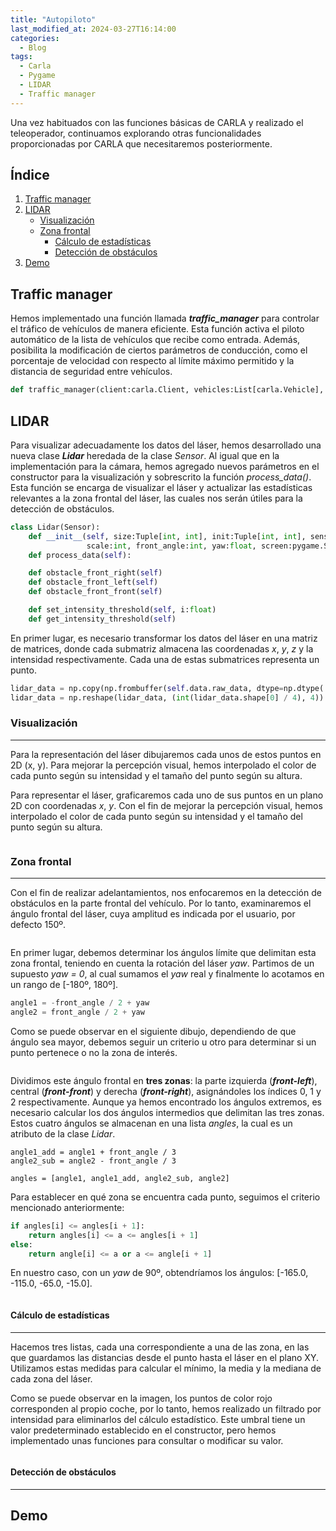 ```yaml
---
title: "Autopiloto"
last_modified_at: 2024-03-27T16:14:00
categories:
  - Blog
tags:
  - Carla
  - Pygame
  - LIDAR
  - Traffic manager
---
```


Una vez habituados con las funciones básicas de CARLA y realizado el teleoperador, continuamos explorando otras funcionalidades proporcionadas por CARLA que necesitaremos posteriormente.

## Índice
1. [Traffic manager](#traffic-manager)
2. [LIDAR](#lidar)
   - [Visualización](#visualización)
   - [Zona frontal](#zona-frontal)
     - [Cálculo de estadísticas](#cálculo-de-estadísticas)
     - [Detección de obstáculos](#detección-de-obstáculos)
3. [Demo](#demo)

## Traffic manager

Hemos implementado una función llamada ***traffic_manager*** para controlar el tráfico de vehículos de manera eficiente. Esta función activa el piloto automático de la lista de vehículos que recibe como entrada. Además, posibilita la modificación de ciertos parámetros de conducción, como el porcentaje de velocidad con respecto al límite máximo permitido y la distancia de seguridad entre vehículos.
```python
def traffic_manager(client:carla.Client, vehicles:List[carla.Vehicle], port:int=5000, dist:float=3.0, speed_lower:float=10.0):
```

## LIDAR

Para visualizar adecuadamente los datos del láser, hemos desarrollado una nueva clase ***Lidar*** heredada de la clase *Sensor*. Al igual que en la implementación para la cámara, hemos agregado nuevos parámetros en el constructor para la visualización y sobrescrito la función *process_data()*. Esta función se encarga de visualizar el láser y actualizar las estadísticas relevantes a la zona frontal del láser, las cuales nos serán útiles para la detección de obstáculos.

```python
class Lidar(Sensor): 
    def __init__(self, size:Tuple[int, int], init:Tuple[int, int], sensor:carla.Sensor,
                 scale:int, front_angle:int, yaw:float, screen:pygame.Surface)
    def process_data(self):

    def obstacle_front_right(self)
    def obstacle_front_left(self)
    def obstacle_front_front(self)

    def set_intensity_threshold(self, i:float)
    def get_intensity_threshold(self)
```

En primer lugar, es necesario transformar los datos del láser en una matriz de matrices, donde cada submatriz almacena las coordenadas *x*, *y*, *z* y la intensidad respectivamente. Cada una de estas submatrices representa un punto.
```python
lidar_data = np.copy(np.frombuffer(self.data.raw_data, dtype=np.dtype('f4')))
lidar_data = np.reshape(lidar_data, (int(lidar_data.shape[0] / 4), 4))
```

### Visualización
---

Para la representación del láser dibujaremos cada unos de estos puntos en 2D (x, y). Para mejorar la percepción visual, hemos interpolado el color de cada punto según su intensidad y el tamaño del punto según su altura.

Para representar el láser, graficaremos cada uno de sus puntos en un plano 2D con coordenadas *x*, *y*. Con el fin de mejorar la percepción visual, hemos interpolado el color de cada punto según su intensidad y el tamaño del punto según su altura.
<figure class="align-center" style="max-width: 100%">
  <img src="{{ site.url }}{{ site.baseurl }}/images/autopilot/interpolate.png" alt="">
</figure>

### Zona frontal
---

Con el fin de realizar adelantamientos, nos enfocaremos en la detección de obstáculos en la parte frontal del vehículo. Por lo tanto, examinaremos el ángulo frontal del láser, cuya amplitud es indicada por el usuario, por defecto 150º.
<figure class="align-center" style="max-width: 100%">
  <img src="{{ site.url }}{{ site.baseurl }}/images/autopilot/front_angle.png" alt="">
</figure>

En primer lugar, debemos determinar los ángulos límite que delimitan esta zona frontal, teniendo en cuenta la rotación del láser *yaw*. Partimos de un supuesto *yaw = 0*, al cual sumamos el *yaw* real y finalmente lo acotamos en un rango de [-180º, 180º].
```python
angle1 = -front_angle / 2 + yaw
angle2 = front_angle / 2 + yaw
```

Como se puede observar en el siguiente dibujo, dependiendo de que ángulo sea mayor, debemos seguir un criterio u otro para determinar si un punto pertenece o no la zona de interés. 
<figure class="align-center" style="max-width: 100%">
  <img src="{{ site.url }}{{ site.baseurl }}/images/autopilot/draw_angles.jpg" alt="">
</figure>

Dividimos este ángulo frontal en **tres zonas**: la parte izquierda (***front-left***), central (***front-front***) y derecha (***front-right***), asignándoles los índices 0, 1 y 2 respectivamente. Aunque ya hemos encontrado los ángulos extremos, es necesario calcular los dos ángulos intermedios que delimitan las tres zonas. Estos cuatro ángulos se almacenan en una lista *angles*, la cual es un atributo de la clase *Lidar*. 
```
angle1_add = angle1 + front_angle / 3
angle2_sub = angle2 - front_angle / 3

angles = [angle1, angle1_add, angle2_sub, angle2]
```
Para establecer en qué zona se encuentra cada punto, seguimos el criterio mencionado anteriormente:
```python
if angles[i] <= angles[i + 1]:
    return angles[i] <= a <= angles[i + 1]
else:
    return angle[i] <= a or a <= angle[i + 1]
```

En nuestro caso, con un *yaw* de 90º, obtendríamos los ángulos: [-165.0, -115.0, -65.0, -15.0].
<figure class="align-center" style="max-width: 100%">
  <img src="{{ site.url }}{{ site.baseurl }}/images/autopilot/three_zones.png" alt="">
</figure>

#### Cálculo de estadísticas
---
Hacemos tres listas, cada una correspondiente a una de las zona, en las que guardamos las distancias desde el punto hasta el láser en el plano XY. Utilizamos estas medidas para calcular el mínimo, la media y la mediana de cada zona del láser.

Como se puede observar en la imagen, los puntos de color rojo corresponden al propio coche, por lo tanto, hemos realizado un filtrado por intensidad para eliminarlos del cálculo estadístico. Este umbral tiene un valor predeterminado establecido en el constructor, pero hemos implementado unas funciones para consultar o modificar su valor.

<figure class="align-center" style="max-width: 100%">
  <img src="{{ site.url }}{{ site.baseurl }}/images/autopilot/stats.png" alt="">
</figure>

#### Detección de obstáculos
---

## Demo
